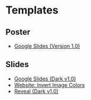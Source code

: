 # Templates
## Poster
- [Google Slides (Version 1.0)](https://docs.google.com/presentation/d/1-hjb7gsEo3X1DCsjS74DnK8gi5zSaxSwLLsqiro7jLc/edit?usp=sharing)

## Slides
- [Google Slides (Dark v1.0)](https://docs.google.com/presentation/d/1Wt4WZOTX8c_ZpDMFx16zGgvPOfdXkbwxaprW4xNe9ko/edit?usp=sharing)
- [Website: Invert Image Colors](https://pinetools.com/invert-image-colors)
- [Reveal (Dark v1.0)](reveal/template1.md)

